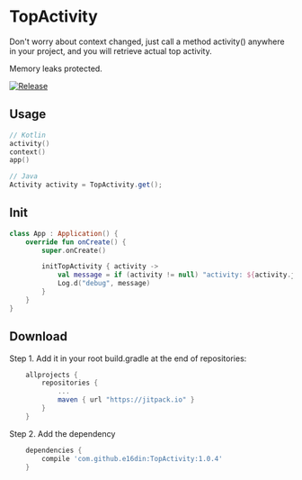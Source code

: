 # TopActivity
Don't worry about context changed, just call a method activity() anywhere in your project, and you will retrieve actual top activity.

Memory leaks protected.

[![Release](https://jitpack.io/v/e16din/TopActivity.svg)](https://jitpack.io/#e16din/TopActivity)

## Usage
```kotlin
// Kotlin
activity()
context()
app()
```

```java
// Java
Activity activity = TopActivity.get();
```


## Init
```kotlin
class App : Application() {
    override fun onCreate() {
        super.onCreate()

        initTopActivity { activity ->
            val message = if (activity != null) "activity: ${activity.javaClass.simpleName}" else "exit!"
            Log.d("debug", message)
        }
    }
}
```

## Download
Step 1. Add it in your root build.gradle at the end of repositories:
```groovy
    allprojects {
        repositories {
            ...
            maven { url "https://jitpack.io" }
        }
    }
```
Step 2. Add the dependency
```groovy
    dependencies {
        compile 'com.github.e16din:TopActivity:1.0.4'
    }
```